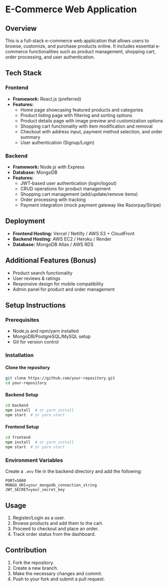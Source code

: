 # E-Commerce Web Application

## Overview
This is a full-stack e-commerce web application that allows users to browse, customize, and purchase products online. It includes essential e-commerce functionalities such as product management, shopping cart, order processing, and user authentication.

## Tech Stack

### Frontend
- **Framework:** React.js (preferred)
- **Features:**
  - Home page showcasing featured products and categories
  - Product listing page with filtering and sorting options
  - Product details page with image preview and customization options
  - Shopping cart functionality with item modification and removal
  - Checkout with address input, payment method selection, and order summary
  - User authentication (Signup/Login)

### Backend
- **Framework:** Node.js with Express 
- **Database:** MongoDB 
- **Features:**
  - JWT-based user authentication (login/logout)
  - CRUD operations for product management
  - Shopping cart management (add/update/remove items)
  - Order processing with tracking
  - Payment integration (mock payment gateway like Razorpay/Stripe)

## Deployment
- **Frontend Hosting:** Vercel / Netlify / AWS S3 + CloudFront
- **Backend Hosting:** AWS EC2 / Heroku / Render
- **Database:** MongoDB Atlas / AWS RDS

## Additional Features (Bonus)
- Product search functionality
- User reviews & ratings
- Responsive design for mobile compatibility
- Admin panel for product and order management

## Setup Instructions

### Prerequisites
- Node.js and npm/yarn installed
- MongoDB/PostgreSQL/MySQL setup
- Git for version control

### Installation
#### Clone the repository
```bash
git clone https://github.com/your-repository.git
cd your-repository
```

#### Backend Setup
```bash
cd backend
npm install  # or yarn install
npm start  # or yarn start
```

#### Frontend Setup
```bash
cd frontend
npm install  # or yarn install
npm start  # or yarn start
```

### Environment Variables
Create a `.env` file in the backend directory and add the following:
```
PORT=5000
MONGO_URI=your_mongodb_connection_string
JWT_SECRET=your_secret_key
```

## Usage
1. Register/Login as a user.
2. Browse products and add them to the cart.
3. Proceed to checkout and place an order.
4. Track order status from the dashboard.

## Contribution
1. Fork the repository.
2. Create a new branch.
3. Make the necessary changes and commit.
4. Push to your fork and submit a pull request.

